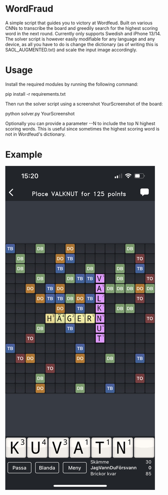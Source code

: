 # WordFraud
A simple script that guides you to victory at Wordfeud. 
Built on various CNNs to transcribe the board and greedily search for the
highest scoring word in the next round. 
Currently only supports Swedish and iPhone 13/14. The solver script is however easily modifiable for any language and any device, as all you have to do is change the dictionary (as of writing this is SAOL_AUGMENTED.txt) and scale the input image accordingly. 

# Usage
Install the required modules by running the following command:

pip install -r requirements.txt

Then run the solver script using a screenshot YourScreenshot of the board:

python solver.py YourScreenshot

Optionally you can provide a parameter --N to include the top N highest scoring words. This is useful since sometimes the highest scoring word is not in Wordfeud's dictionary. 

# Example
![Highest scoring word is VALKNUT](https://github.com/yaddayaddayaddayadda/WordFraud/blob/main/125_0.png?raw=true)

